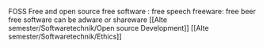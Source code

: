 FOSS Free and open source
free software : free speech
freeware: free beer
free software can be adware or shareware
[[Alte semester/Softwaretechnik/Open source Development]]
[[Alte semester/Softwaretechnik/Ethics]]
